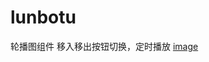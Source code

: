 # lunbotu
轮播图组件 移入移出按钮切换，定时播放
[image](https://github.com/guojunhao118/lunbotu/blob/master/%E8%BD%AE%E6%92%AD%E6%88%AA%E5%9B%BE.gif)
